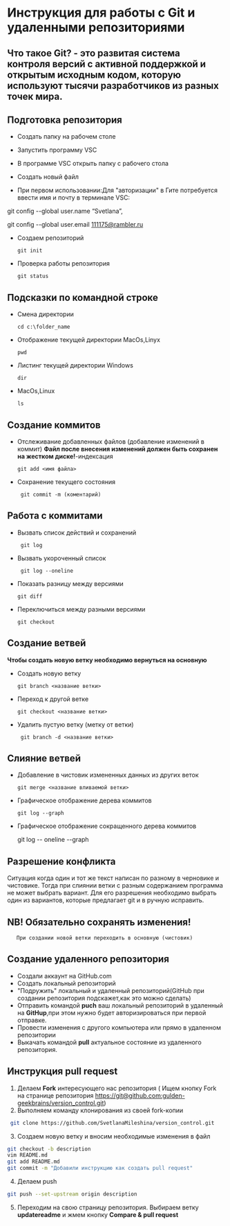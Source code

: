 # Инструкция для работы с Git и удаленными репозиториями

## Что такое Git? - это развитая система контроля версий с активной поддержкой и открытым исходным кодом, которую используют тысячи разработчиков из разных точек мира.
## Подготовка репозитория

*	Cоздать папку на рабочем столе

*   Запустить программу VSC

*  В программе VSC открыть папку с рабочего стола

*   Создать новый файл

*   При первом использовании:Для "авторизации" в Гите потребуется ввести имя и почту в терминале VSC:

git config --global user.name “Svetlana”,

git config --global user.email 111175@rambler.ru
*  Cоздаем репозиторий

       git init

*	Проверка работы репозитория

     	git status
## Подсказки по командной строке

* 	Смена директории

        сd с:\folder_name

*	Отображение текущей директории MacOs,Linyx

        pwd

*   Листинг текущей директории Windows

     	dir

*	MacOs,Linux

        ls

## Создание коммитов

* Отслеживание добавленных файлов (добавление изменений в коммит) **Файл после внесения изменений должен быть сохранен на жестком диске!**-индексация

      git add <имя файла>

* Сохранение текущего состояния

       git commit -m (коментарий)

## Работа с коммитами

* 	Вызвать список действий и сохранений

   
         git log

*  Вызвать укороченный список

    	git log --oneline

*  Показать разницу между версиями

       git diff

* 	Переключиться между разными версиями

     	git checkout

## Создание ветвей

 **Чтобы создать новую ветку необходимо вернуться на основную**

* Cоздать новую ветку

      git branch <название ветки>

*	Переход к другой ветке

        git checkout <название ветки>

* Удалить пустую ветку (метку от ветки)

       git branch -d <название ветки>


## Слияние ветвей

*	Добавление в чистовик измененных данных из других веток

        git merge <название вливаемой ветки>

*	Графическое отображение дерева коммитов

        git log --graph

*	Графическое отображение  сокращенного дерева коммитов

    git log -- oneline --graph

## Разрешение конфликта
 Ситуация когда один и тот же текст написан по разному в черновике и чистовике. Тогда при слиянии ветки с разным содержанием программа не может выбрать вариант.
Для его разрешения необходимо выбрать один из вариантов, которые предлагает git и в ручную исправить.

## NB! Обязательно сохранять изменения! 
       При создании новой ветки переходить в основную (чистовик)
## Создание удаленного репозитория

* Создали аккаунт на GitHub.com 
* Cоздать локальный репозиторий
* "Подружить" локальный и удаленный репозиторий(GitHub при создании репозитория подскажет,как это можно сделать)
* Отправить командой **puch** ваш локальный репозиторий в удаленный на **GitHup**,при этом нужно будет авторизироваться при первой отправке.
* Провести изменения с другого компьютера или прямо в удаленном репозитории
* Выкачать  командой **pull** актуальное состояние из удаленного репозитория.

## Инструкция pull request
1. Делаем **Fork** интересующего нас репозитория ( Ищем кнопку Fork на странице репозитория <https://git@github.com:gulden-geekbrains/version_control.git>)
2. Выполняем команду клонирования из своей fork-копии
```sh
 git clone https://github.com/SvetlanaMileshina/version_control.git
```
3. Создаем новую ветку и вносим необходимые изменения в файл
```sh
git checkout -b description
vim README.md
git add README.md
git commit -m "Добавили инструкцию как создать pull request"
```
4. Делаем push  
```sh
git push --set-upstream origin description
```
5. Переходим на свою страницу репозитория. Выбираем ветку **updatereadme** и жмем кнопку **Compare & pull request**